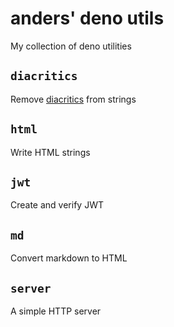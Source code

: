 # anders' deno utils

My collection of deno utilities

## `diacritics`

Remove [diacritics](https://en.wikipedia.org/wiki/Diacritic) from strings

## `html`

Write HTML strings

## `jwt`

Create and verify JWT

## `md`

Convert markdown to HTML

## `server`

A simple HTTP server
